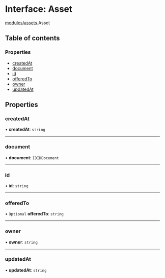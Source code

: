 # Interface: Asset

[modules/assets](../modules/modules_assets.md).Asset

## Table of contents

### Properties

- [createdAt](modules_assets.Asset.md#createdat)
- [document](modules_assets.Asset.md#document)
- [id](modules_assets.Asset.md#id)
- [offeredTo](modules_assets.Asset.md#offeredto)
- [owner](modules_assets.Asset.md#owner)
- [updatedAt](modules_assets.Asset.md#updatedat)

## Properties

### createdAt

• **createdAt**: `string`

___

### document

• **document**: `IDIDDocument`

___

### id

• **id**: `string`

___

### offeredTo

• `Optional` **offeredTo**: `string`

___

### owner

• **owner**: `string`

___

### updatedAt

• **updatedAt**: `string`
